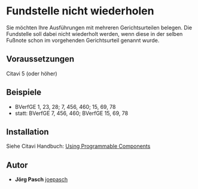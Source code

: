 # Fundstelle nicht wiederholen
Sie möchten Ihre Ausführungen mit mehreren Gerichtsurteilen belegen. Die Fundstelle soll dabei nicht wiederholt werden, wenn diese in der selben Fußnote schon im vorgehenden Gerichtsurteil genannt wurde. 

## Voraussetzungen
Citavi 5 (oder höher)

## Beispiele
- BVerfGE 1, 23, 28; 7, 456, 460; 15, 69, 78
- statt: BVerfGE 7, 456, 460; BVerfGE 15, 69, 78
 
## Installation
Siehe Citavi Handbuch: [Using Programmable Components](https://www.citavi.com/programmable_components)

## Autor
* **Jörg Pasch** [joepasch](https://github.com/joepasch)
